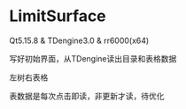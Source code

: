 # LimitSurface

Qt5.15.8 & TDengine3.0 & rr6000(x64)

写好初始界面，从TDengine读出目录和表格数据

左树右表格

表数据是每次点击即读，非更新才读，待优化